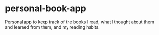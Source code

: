# personal-book-app
Personal app to keep track of the books I read, what I thought about them and learned from them, and my reading habits.
